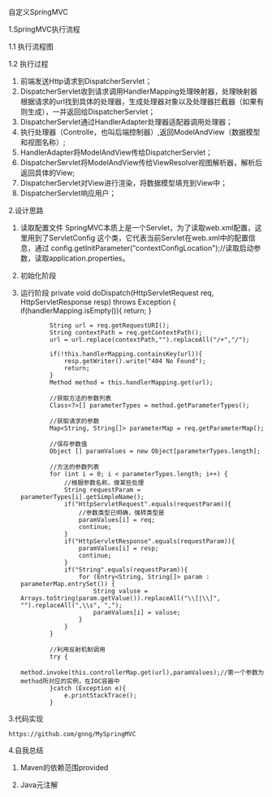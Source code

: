 自定义SpringMVC

1.SpringMVC执行流程

1.1 执行流程图

 

1.2 执行过程

1. 前端发送Http请求到DispatcherServlet；
2. DispatcherServlet收到请求调用HandlerMapping处理映射器，处理映射器根据请求的url找到具体的处理器，生成处理器对象以及处理器拦截器（如果有则生成），一并返回给DispatcherServlet；
3. DispatcherServlet通过HandlerAdapter处理器适配器调用处理器；
4. 执行处理器（Controlle，也叫后端控制器）,返回ModelAndView（数据模型和视图名称）;
5. HandlerAdapter将ModelAndView传给DispatcherServlet；
6. DispatcherServlet将ModelAndView传给ViewResolver视图解析器，解析后返回具体的View;
7. DispatcherServlet对View进行渲染，将数据模型填充到View中；
8. DispatcherServlet响应用户；

2.设计思路

1. 读取配置文件
   SpringMVC本质上是一个Servlet，为了读取web.xml配置，这里用到了ServletConfig 这个类，它代表当前Servlet在web.xml中的配置信息，通过  config.getInitParameter("contextConfigLocation");//读取启动参数，读取application.properties。
2. 初始化阶段
   
3. 运行阶段
       private void doDispatch(HttpServletRequest req, HttpServletResponse resp) throws Exception {
               if(handlerMapping.isEmpty()){
                   return;
               }
       
               String url = req.getRequestURI();
               String contextPath = req.getContextPath();
               url = url.replace(contextPath,"").replaceAll("/+","/");
       
               if(!this.handlerMapping.containsKey(url)){
                   resp.getWriter().write("404 No Found");
                   return;
               }
               Method method = this.handlerMapping.get(url);
       
               //获取方法的参数列表
               Class<?>[] parameterTypes = method.getParameterTypes();
       
               //获取请求的参数
               Map<String, String[]> parameterMap = req.getParameterMap();
       
               //保存参数值
               Object [] paramValues = new Object[parameterTypes.length];
       
               //方法的参数列表
               for (int i = 0; i < parameterTypes.length; i++) {
                   //根据参数名称，做某些处理
                   String requestParam = parameterTypes[i].getSimpleName();
                   if("HttpServletRequest".equals(requestParam)){
                       //参数类型已明确，强转类型是
                       paramValues[i] = req;
                       continue;
                   }
                   if("HttpServletResponse".equals(requestParam)){
                       paramValues[i] = resp;
                       continue;
                   }
                   if("String".equals(requestParam)){
                       for (Entry<String, String[]> param : parameterMap.entrySet()) {
                           String valuse = Arrays.toString(param.getValue()).replaceAll("\\[|\\]", "").replaceAll(",\\s", ",");
                           paramValues[i] = valuse;
                       }
                   }
               }
       
               //利用反射机制调用
               try {
                   method.invoke(this.controllerMap.get(url),paramValues);//第一个参数为method所对应的实例，在IOC容器中
               }catch (Exception e){
                   e.printStackTrace();
               }
   

3.代码实现

	https://github.com/gnng/MySpringMVC

4.自我总结

1. Maven的依赖范围<scope>provided</scope>
    
2. Java元注解
   
